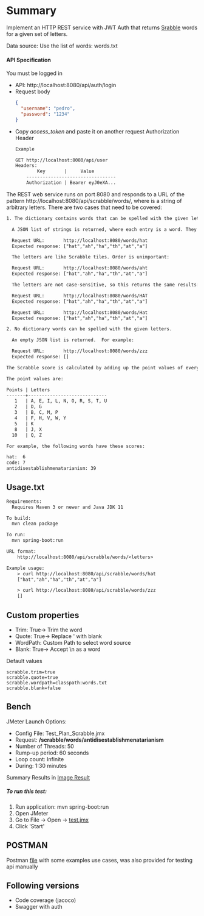 # Summary

Implement an HTTP REST service with JWT Auth that returns [Srabble](https://en.wikipedia.org/wiki/Scrabble_letter_distributions) words for a given set of letters.

Data source: Use the list of words: words.txt

#### API Specification

You must be logged in

- API: http://localhost:8080/api/auth/login 
- Request body
    ```json
    {
      "username": "pedro",
      "password": "1234"
    }
    ```
- Copy *access_token* and paste it on another request Authorization Header
    ```txt
    Example
  
    GET http://localhost:8080/api/user
    Headers:
            Key       |     Value
        ---------------------------------
        Authorization | Bearer eyJ0eXA...
    ```

The REST web service runs on port 8080 and responds to a URL of the pattern http://localhost:8080/api/scrabble/words/<letters>, where <letters> is a string of arbitrary
letters. There are two cases that need to be covered:
```txt
1. The dictionary contains words that can be spelled with the given letters.

  A JSON list of strings is returned, where each entry is a word. They are sorted by Scrabble score, from highest to lowest scoring. For example:

  Request URL:       http://localhost:8080/words/hat
  Expected response: ["hat","ah","ha","th","at","a"]

  The letters are like Scrabble tiles. Order is unimportant:

  Request URL:       http://localhost:8080/words/aht
  Expected response: ["hat","ah","ha","th","at","a"]

  The letters are not case-sensitive, so this returns the same results:

  Request URL:       http://localhost:8080/words/HAT
  Expected response: ["hat","ah","ha","th","at","a"]

  Request URL:       http://localhost:8080/words/Hat
  Expected response: ["hat","ah","ha","th","at","a"]

2. No dictionary words can be spelled with the given letters.

  An empty JSON list is returned.  For example:

  Request URL:       http://localhost:8080/words/zzz
  Expected response: []

The Scrabble score is calculated by adding up the point values of every letter in the word.

The point values are:

Points | Letters
-------+-----------------------------
   1   | A, E, I, L, N, O, R, S, T, U
   2   | D, G
   3   | B, C, M, P
   4   | F, H, V, W, Y
   5   | K
   8   | J, X
  10   | Q, Z

For example, the following words have these scores:

hat:  6
code: 7
antidisestablishmenatarianism: 39
```


## Usage.txt
```txt
Requirements:
  Requires Maven 3 or newer and Java JDK 11

To build:
  mvn clean package

To run:
  mvn spring-boot:run

URL format:
    http://localhost:8080/api/scrabble/words/<letters>

Example usage:
    > curl http://localhost:8080/api/scrabble/words/hat
    ["hat","ah","ha","th","at","a"]

    > curl http://localhost:8080/api/scrabble/words/zzz
    []
```

## Custom properties
- Trim: True-> Trim the word
- Quote: True-> Replace ' with blank
- WordPath: Custom Path to select word source
- Blank: True-> Accept \n as a word

Default values
```properties
scrabble.trim=true
scrabble.quote=true
scrabble.wordpath=classpath:words.txt
scrabble.blank=false
```

## Bench
JMeter Launch Options:
- Config File: Test_Plan_Scrabble.jmx
- Request: **/scrabble/words/antidisestablishmenatarianism**
- Number of Threads: 50
- Rump-up period: 60 seconds
- Loop count: Infinite
- During: 1:30 minutes

Summary Results in [Image Result](summary.png)

##### To run this test:
1. Run application: mvn spring-boot:run
2. Open JMeter
3. Go to File -> Open -> [test.jmx](Test_Plan_Scrabble.jmx)
4. Click 'Start'

## POSTMAN
Postman [file](Scrabble.postman_collection.json) with some examples use cases, was also provided for testing api manually

## Following versions
- Code coverage (jacoco)
- Swagger with auth
